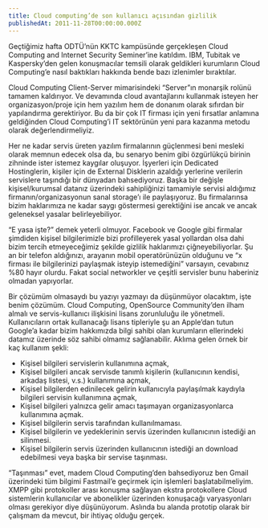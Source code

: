 ```yaml
---
title: Cloud computing’de son kullanıcı açısından gizlilik
publishedAt: 2011-11-28T00:00:00.000Z
---
```


Geçtiğimiz hafta ODTÜ’nün KKTC kampüsünde gerçekleşen Cloud Computing and
Internet Security Seminer’ine katıldım. IBM, Tubitak ve Kaspersky’den gelen
konuşmacılar temsili olarak geldikleri kurumların Cloud Computing’e nasıl
baktıkları hakkında bende bazı izlenimler bıraktılar.

Cloud Computing Client-Server mimarisindeki “Server”ın monarşik rolünü tamamen
kaldırıyor. Ve devamında cloud avantajlarını kullanmak isteyen her
organizasyon/proje için hem yazılım hem de donanım olarak sıfırdan bir
yapılandırma gerektiriyor. Bu da bir çok IT firması için yeni fırsatlar anlamına
geldiğinden Cloud Computing’i IT sektörünün yeni para kazanma metodu olarak
değerlendirmeliyiz.

Her ne kadar servis üreten yazılım firmalarının güçlenmesi beni mesleki olarak
memnun edecek olsa da, bu senaryo benim gibi özgürlükçü birinin zihninde ister
istemez kaygılar oluşuyor. İşyerleri için Dedicated Hostinglerin, kişiler için
de External Disklerin azaldığı yerlerine verilerin servislere taşındığı bir
dünyadan bahsediyoruz. Başka bir değişle kişisel/kurumsal datanız üzerindeki
sahipliğinizi tamamiyle servisi aldığımız firmanın/organizasyonun sanal
storage’ı ile paylaşıyoruz. Bu firmalarınsa bizim haklarımıza ne kadar saygı
göstermesi gerektiğini ise ancak ve ancak geleneksel yasalar belirleyebiliyor.

“E yasa işte?” demek yeterli olmuyor. Facebook ve Google gibi firmalar şimdiden
kişisel bilgilerimizle bizi profilleyerek yasal yollardan olsa dahi bizim tercih
etmeyeceğimiz şekilde gizlilik haklarımızı çiğneyebiliyorlar. Şu an bir telefon
aldığınızı, arayanın mobil operatörünüzün olduğunu ve “x firması ile
bilgilerinizi paylaşmak isteyip istemediğini” varsayın, cevabınız %80 hayır
olurdu. Fakat social networkler ve çeşitli servisler bunu haberiniz olmadan
yapıyorlar.

Bir çözümüm olmasaydı bu yazıyı yazmayı da düşünmüyor olacaktım, işte benim
çözümüm. Cloud Computing, OpenSource Community’den ilham almalı ve
servis-kullanıcı ilişkisini lisans zorunluluğu ile yönetmeli. Kullanıcıların
ortak kullanacağı lisans tipleriyle şu an Apple’dan tutun Google’a kadar bizim
hakkımızda bilgi sahibi olan kurumların ellerindeki datamız üzerinde söz sahibi
olmamız sağlanabilir. Aklıma gelen örnek bir kaç kullanım şekli:

- Kişisel bilgileri servislerin kullanımına açmak,
- Kişisel bilgileri ancak servisde tanımlı kişilerin (kullanıcının kendisi,
  arkadaş listesi, v.s.) kullanımına açmak,
- Kişisel bilgilerden edinilecek gelirin kullanıcıyla paylaşılmak kaydıyla
  bilgileri servisin kullanımına açmak,
- Kişisel bilgileri yalnızca gelir amacı taşımayan organizasyonlarca kullanımına
  açmak.
- Kişisel bilgilerin servis tarafından kullanılmaması.
- Kişisel bilgilerin ve yedeklerinin servis üzerinden kullanıcının istediği an
  silinmesi.
- Kişisel bilgilerin servis üzerinden kullanıcının istediği an download
  edebilmesi veya başka bir servise taşınması.

“Taşınması” evet, madem Cloud Computing’den bahsediyoruz ben Gmail üzerindeki
tüm bilgimi Fastmail’e geçirmek için işlemleri başlatabilmeliyim. XMPP gibi
protokoller arası konuşma sağlayan ekstra protokollere Cloud sistemlerin
kullanıcılar ve abonelikler üzerinden konuşacağı varyasyonları olması gerekiyor
diye düşünüyorum. Aslında bu alanda prototip olarak bir çalışmam da mevcut, bir
ihtiyaç olduğu gerçek.
